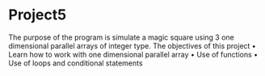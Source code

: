 # Project5
The purpose of the program is simulate a magic square using 3 one dimensional parallel arrays of integer type. 
The objectives of this project 
•	Learn how to work with one dimensional parallel array
•	Use of functions
•	Use of loops and conditional statements
